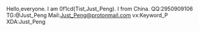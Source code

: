 Hello,everyone.
I am 0f1cd(Tist,Just_Peng).
I from China.
QQ:2950909106
TG:@Just_Peng
Mail:Just_Peng@protonmail.com
vx:Keyword_P
XDA:Just_Peng
